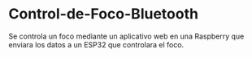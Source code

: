 # Control-de-Foco-Bluetooth
Se controla un foco mediante un aplicativo web en una Raspberry que enviara los datos a un ESP32 que controlara el foco.
